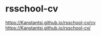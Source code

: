 # rsschool-cv
https://Kanstantsi.github.io/rsschool-cv/cv
https://Kanstantsi.github.io/rsschool-cv/
